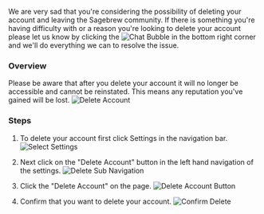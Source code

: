 We are very sad that you're considering the possibility of deleting 
your account and leaving the Sagebrew community. If
there is something you're having difficulty with or a reason you're looking 
to delete your account please let us know by clicking the ![Chat Bubble][1] in the bottom 
right corner and we'll do everything we can to resolve the issue.


### Overview ###
Please be aware that after you delete your account it will no longer be 
accessible and cannot be reinstated. This means any reputation you've gained
will be lost.
![Delete Account][2]

### Steps ###
1. To delete your account first click Settings in the navigation bar.
    ![Select Settings][3]

2. Next click on the "Delete Account" button in the left hand navigation of the settings.
    ![Delete Sub Navigation][4]

3. Click the "Delete Account" on the page.
    ![Delete Account Button][5]

4. Confirm that you want to delete your account.
    ![Confirm Delete][6]

[1]: https://s3.amazonaws.com/sagebrew/long_term_static/help/chat_bubble.png
[2]: https://s3.amazonaws.com/sagebrew/long_term_static/help/delete_account.gif
[3]: https://s3.amazonaws.com/sagebrew/long_term_static/help/settings_select.png
[4]: https://s3.amazonaws.com/sagebrew/long_term_static/help/delete_account_sub_menu.png
[5]: https://s3.amazonaws.com/sagebrew/long_term_static/help/delete_button.png
[6]: https://s3.amazonaws.com/sagebrew/long_term_static/help/delete_confirm.png